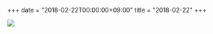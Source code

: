 +++
date = "2018-02-22T00:00:00+09:00"
title = "2018-02-22"
+++

<img class="img-fluid" src="/2018-02-22.jpg" />
